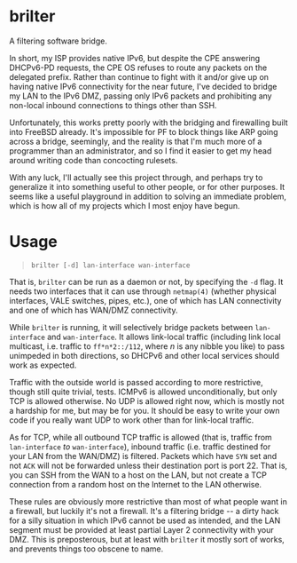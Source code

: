 brilter
=======

A filtering software bridge.

In short, my ISP provides native IPv6, but despite the CPE answering DHCPv6-PD requests, the CPE OS refuses to route any packets on the delegated prefix.  Rather than continue to fight with it and/or give up on having native IPv6 connectivity for the near future, I've decided to bridge my LAN to the IPv6 DMZ, passing only IPv6 packets and prohibiting any non-local inbound connections to things other than SSH.

Unfortunately, this works pretty poorly with the bridging and firewalling built into FreeBSD already.  It's impossible for PF to block things like ARP going across a bridge, seemingly, and the reality is that I'm much more of a programmer than an administrator, and so I find it easier to get my head around writing code than concocting rulesets.

With any luck, I'll actually see this project through, and perhaps try to generalize it into something useful to other people, or for other purposes.  It seems like a useful playground in addition to solving an immediate problem, which is how all of my projects which I most enjoy have begun.

# Usage

> ```brilter [-d] lan-interface wan-interface```

That is, `brilter` can be run as a daemon or not, by specifying the `-d` flag.  It needs two interfaces that it can use through `netmap(4)` (whether physical interfaces, VALE switches, pipes, etc.), one of which has LAN connectivity and one of which has WAN/DMZ connectivity.

While `brilter` is running, it will selectively bridge packets between `lan-interface` and `wan-interface`.  It allows link-local traffic (including link local multicast, i.e. traffic to `ff*n*2::/112`, where *n* is any nibble you like) to pass unimpeded in both directions, so DHCPv6 and other local services should work as expected.

Traffic with the outside world is passed according to more restrictive, though still quite trivial, tests.  ICMPv6 is allowed unconditionally, but only TCP is allowed otherwise.  No UDP is allowed right now, which is mostly not a hardship for me, but may be for you.  It should be easy to write your own code if you really want UDP to work other than for link-local traffic.

As for TCP, while all outbound TCP traffic is allowed (that is, traffic from `lan-interface` *to* `wan-interface`), inbound traffic (i.e. traffic destined for your LAN from the WAN/DMZ) is filtered.  Packets which have `SYN` set and not `ACK` will not be forwarded unless their destination port is port 22.  That is, you can SSH from the WAN to a host on the LAN, but not create a TCP connection from a random host on the Internet to the LAN otherwise.

These rules are obviously more restrictive than most of what people want in a firewall, but luckily it's not a firewall.  It's a filtering bridge -- a dirty hack for a silly situation in which IPv6 cannot be used as intended, and the LAN segment must be provided at least partial Layer 2 connectivity with your DMZ.  This is preposterous, but at least with `brilter` it mostly sort of works, and prevents things too obscene to name.
